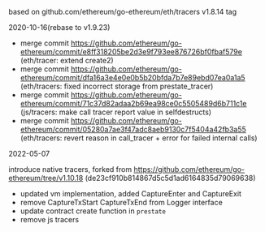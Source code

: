 based on github.com/ethereum/go-ethereum/eth/tracers v1.8.14 tag

2020-10-16(rebase to v1.9.23)

+ merge commit https://github.com/ethereum/go-ethereum/commit/e8ff318205be2d3e9f793ee876726bf0fbaf579e (eth/tracer: extend create2)
+ merge commit https://github.com/ethereum/go-ethereum/commit/dfa16a3e4e0e0b5b20bfda7b7e89ebd07ea0a1a5 (eth/tracers: fixed incorrect storage from prestate_tracer)
+ merge commit https://github.com/ethereum/go-ethereum/commit/71c37d82adaa2b69ea98ce0c5505489d6b711c1e (js/tracers: make call tracer report value in selfdestructs)
+ merge commit https://github.com/ethereum/go-ethereum/commit/05280a7ae3f47adc8aeb9130c7f5404a42fb3a55 (eth/tracers: revert reason in call_tracer + error for failed internal calls)

2022-05-07

introduce native tracers, forked from https://github.com/ethereum/go-ethereum/tree/v1.10.18 (de23cf910b814867d5c5d1ad6164835d79069638)

+ updated vm implementation, added CaptureEnter and CaptureExit
+ remove CaptureTxStart CaptureTxEnd from Logger interface
+ update contract create function in `prestate`
+ remove js tracers